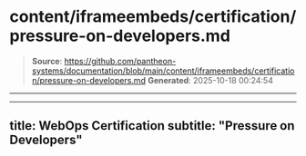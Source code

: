 # content/iframeembeds/certification/pressure-on-developers.md

> **Source**: https://github.com/pantheon-systems/documentation/blob/main/content/iframeembeds/certification/pressure-on-developers.md
> **Generated**: 2025-10-18 00:24:54

---

---
title: WebOps Certification
subtitle: "Pressure on Developers"
---

<Partial file="certification-guide/pressure-on-developers.md" />

